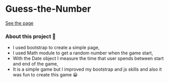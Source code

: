 # Guess-the-Number

[See the page](https://emreozturanli.github.io/Guess-the-Number/)

### About this project 🔻

* I used bootstrap to create a simple page,
* I used Math module to get a random number when the game start,
* With the Date object I measure the time that user spends between start and end of the game, 
* It is a simple game but I improved my bootstrap and js skills and also it was fun to create this game 😀
